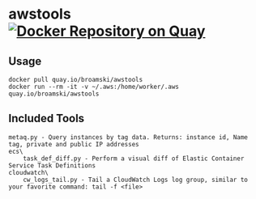 # awstools [![Docker Repository on Quay](https://quay.io/repository/broamski/awstools/status "Docker Repository on Quay")](https://quay.io/repository/broamski/awstools)

## Usage
    docker pull quay.io/broamski/awstools
    docker run --rm -it -v ~/.aws:/home/worker/.aws quay.io/broamski/awstools

## Included Tools
```
metaq.py - Query instances by tag data. Returns: instance id, Name tag, private and public IP addresses
ecs\
    task_def_diff.py - Perform a visual diff of Elastic Container Service Task Definitions
cloudwatch\
    cw_logs_tail.py - Tail a CloudWatch Logs log group, similar to your favorite command: tail -f <file>
```

